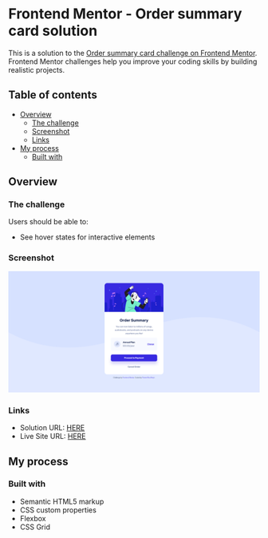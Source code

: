 # Frontend Mentor - Order summary card solution

This is a solution to the [Order summary card challenge on Frontend Mentor](https://www.frontendmentor.io/challenges/order-summary-component-QlPmajDUj). Frontend Mentor challenges help you improve your coding skills by building realistic projects. 

## Table of contents

- [Overview](#overview)
  - [The challenge](#the-challenge)
  - [Screenshot](#screenshot)
  - [Links](#links)
- [My process](#my-process)
  - [Built with](#built-with)

## Overview

### The challenge

Users should be able to:

- See hover states for interactive elements

### Screenshot

![](./screenshot.png)

### Links

- Solution URL: [HERE](https://www.frontendmentor.io/solutions/order-summary-component-html-css-s7l8EeFBFa)
- Live Site URL: [HERE](https://floriouffreyt.github.io/08_order_summary_component/)

## My process

### Built with

- Semantic HTML5 markup
- CSS custom properties
- Flexbox
- CSS Grid